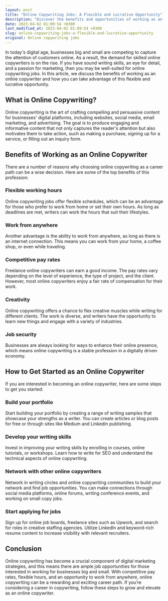 ```yaml
---
layout: post
title: "Online Copywriting Jobs: A Flexible and Lucrative Opportunity"
description: "Discover the benefits and opportunities of working as an online copywriter, and how you can take advantage of this flexible and lucrative role."
date: 2023-04-02 01:09:54 +0300
last_modified_at: 2023-04-02 01:09:54 +0300
slug: online-copywriting-jobs-a-flexible-and-lucrative-opportunity
original: Online copywriting jobs
---
```

In today's digital age, businesses big and small are competing to capture the attention of customers online. As a result, the demand for skilled online copywriters is on the rise. If you have sound writing skills, an eye for detail, and a passion for marketing, then you may be well-suited for online copywriting jobs. In this article, we discuss the benefits of working as an online copywriter and how you can take advantage of this flexible and lucrative opportunity.

## What is Online Copywriting?

Online copywriting is the art of crafting compelling and persuasive content for businesses' digital platforms, including websites, social media, email marketing, and advertising. The goal is to produce engaging and informative content that not only captures the reader's attention but also motivates them to take action, such as making a purchase, signing up for a service, or filling out an inquiry form.

## Benefits of Working as an Online Copywriter

There are a number of reasons why choosing online copywriting as a career path can be a wise decision. Here are some of the top benefits of this profession:

### Flexible working hours

Online copywriting jobs offer flexible schedules, which can be an advantage for those who prefer to work from home or set their own hours. As long as deadlines are met, writers can work the hours that suit their lifestyles.

### Work from anywhere

Another advantage is the ability to work from anywhere, as long as there is an internet connection. This means you can work from your home, a coffee shop, or even while traveling.

### Competitive pay rates

Freelance online copywriters can earn a good income. The pay rates vary depending on the level of experience, the type of project, and the client. However, most online copywriters enjoy a fair rate of compensation for their work.

### Creativity

Online copywriting offers a chance to flex creative muscles while writing for different clients. The work is diverse, and writers have the opportunity to learn new things and engage with a variety of industries.

### Job security

Businesses are always looking for ways to enhance their online presence, which means online copywriting is a stable profession in a digitally driven economy.

## How to Get Started as an Online Copywriter

If you are interested in becoming an online copywriter, here are some steps to get you started:

### Build your portfolio

Start building your portfolio by creating a range of writing samples that showcase your strengths as a writer. You can create articles or blog posts for free or through sites like Medium and Linkedin publishing.

### Develop your writing skills

Invest in improving your writing skills by enrolling in courses, online tutorials, or workshops. Learn how to write for SEO and understand the technical aspects of online copywriting.

### Network with other online copywriters

Network in writing circles and online copywriting communities to build your network and find job opportunities. You can make connections through social media platforms, online forums, writing conference events, and working on small copy jobs.

### Start applying for jobs

Sign up for online job boards, freelance sites such as Upwork, and search for roles in creative staffing agencies. Utilize LinkedIn and keyword-rich resume content to increase visibility with relevant recruiters.

## Conclusion

Online copywriting has become a crucial component of digital marketing strategies, and this means there are ample job opportunities for those interested in working for businesses big and small. With competitive pay rates, flexible hours, and an opportunity to work from anywhere, online copywriting can be a rewarding and exciting career path. If you’re considering a career in copywriting, follow these steps to grow and elevate as an online copywriter.